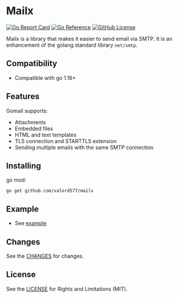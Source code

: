 Mailx
======

[![Go Report Card](https://goreportcard.com/badge/github.com/valord577/mailx)](https://goreportcard.com/report/github.com/valord577/mailx)
[![Go Reference](https://pkg.go.dev/badge/github.com/valord577/mailx.svg)](https://pkg.go.dev/github.com/valord577/mailx)
[![GitHub License](https://img.shields.io/github/license/valord577/mailx)](LICENSE)

Mailx is a library that makes it easier to send email via SMTP. It is an enhancement of the golang standard library `net/smtp`.

Compatibility
------

- Compatible with go 1.16+

Features
------

Gomail supports:

- Attachments
- Embedded files
- HTML and text templates
- TLS connection and STARTTLS extension
- Sending multiple emails with the same SMTP connection

Installing
------

go mod:

```shell
go get github.com/valord577/mailx
```

Example
------

- See [example](example_test.go)

Changes
------

See the [CHANGES](CHANGE.md) for changes.

License
------

See the [LICENSE](LICENSE) for Rights and Limitations (MIT).

